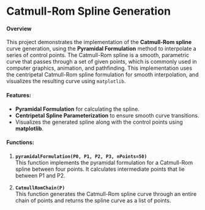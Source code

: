 # Catmull-Rom Spline Generation

#### Overview
This project demonstrates the implementation of the **Catmull-Rom spline** curve generation, using the **Pyramidal Formulation** method to interpolate a series of control points. The Catmull-Rom spline is a smooth, parametric curve that passes through a set of given points, which is commonly used in computer graphics, animation, and pathfinding. This implementation uses the centripetal Catmull-Rom spline formulation for smooth interpolation, and visualizes the resulting curve using `matplotlib`.

#### Features:
- **Pyramidal Formulation** for calculating the spline.
- **Centripetal Spline Parameterization** to ensure smooth curve transitions.
- Visualizes the generated spline along with the control points using **matplotlib**.

#### Functions:
1. **`pyramidalFormulation(P0, P1, P2, P3, nPoints=50)`**  
   This function implements the pyramidal formulation for a Catmull-Rom spline between four points. It calculates intermediate points that lie between P1 and P2.
   
2. **`CatmullRomChain(P)`**  
   This function generates the Catmull-Rom spline curve through an entire chain of points and returns the spline curve as a list of points.

